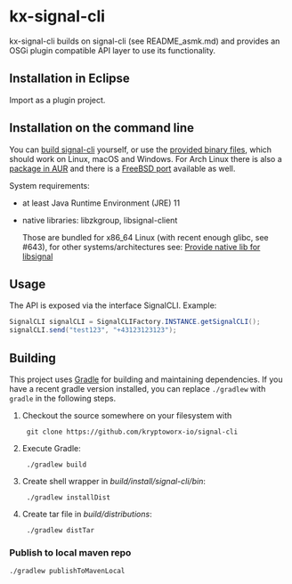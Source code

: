 # kx-signal-cli

kx-signal-cli builds on signal-cli (see README_asmk.md) and provides an OSGi plugin compatible API layer to use its functionality.

## Installation in Eclipse
Import as a plugin project.

## Installation on the command line

You can [build signal-cli](#building) yourself, or use the [provided binary files](https://github.com/AsamK/signal-cli/releases/latest), which should work on Linux, macOS and Windows. For Arch Linux there is also a [package in AUR](https://aur.archlinux.org/packages/signal-cli/) and there is a [FreeBSD port](https://www.freshports.org/net-im/signal-cli) available as well.

System requirements:
- at least Java Runtime Environment (JRE) 11
- native libraries: libzkgroup, libsignal-client

  Those are bundled for x86_64 Linux (with recent enough glibc, see #643), for other systems/architectures see: [Provide native lib for libsignal](https://github.com/AsamK/signal-cli/wiki/Provide-native-lib-for-libsignal)




## Usage
The API is exposed via the interface SignalCLI. 
Example: 
```java
SignalCLI signalCLI = SignalCLIFactory.INSTANCE.getSignalCLI();
signalCLI.send("test123", "+43123123123");
```

## Building

This project uses [Gradle](http://gradle.org) for building and maintaining
dependencies. If you have a recent gradle version installed, you can replace `./gradlew` with `gradle` in the following steps.

1. Checkout the source somewhere on your filesystem with

        git clone https://github.com/kryptoworx-io/signal-cli

2. Execute Gradle:

        ./gradlew build

3. Create shell wrapper in *build/install/signal-cli/bin*:

        ./gradlew installDist

4. Create tar file in *build/distributions*:

        ./gradlew distTar
        
### Publish to local maven repo

```sh
./gradlew publishToMavenLocal
```
